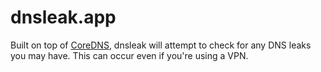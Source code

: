 # dnsleak.app

Built on top of [CoreDNS](https://coredns.io), dnsleak will attempt to check for any DNS leaks you may have.
This can occur even if you're using a VPN.
